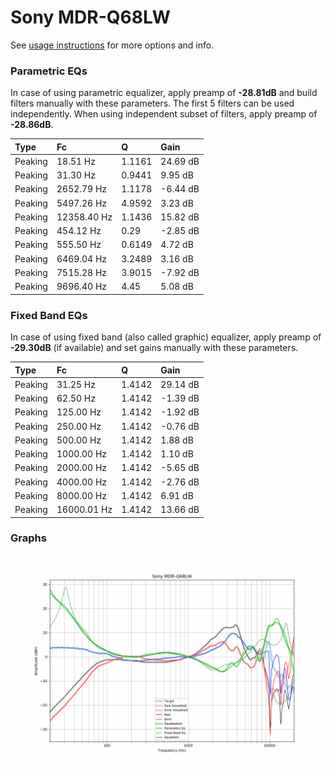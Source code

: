 # Sony MDR-Q68LW
See [usage instructions](https://github.com/jaakkopasanen/AutoEq#usage) for more options and info.

### Parametric EQs
In case of using parametric equalizer, apply preamp of **-28.81dB** and build filters manually
with these parameters. The first 5 filters can be used independently.
When using independent subset of filters, apply preamp of **-28.86dB**.

| Type    | Fc          |      Q | Gain     |
|:--------|:------------|:-------|:---------|
| Peaking | 18.51 Hz    | 1.1161 | 24.69 dB |
| Peaking | 31.30 Hz    | 0.9441 | 9.95 dB  |
| Peaking | 2652.79 Hz  | 1.1178 | -6.44 dB |
| Peaking | 5497.26 Hz  | 4.9592 | 3.23 dB  |
| Peaking | 12358.40 Hz | 1.1436 | 15.82 dB |
| Peaking | 454.12 Hz   | 0.29   | -2.85 dB |
| Peaking | 555.50 Hz   | 0.6149 | 4.72 dB  |
| Peaking | 6469.04 Hz  | 3.2489 | 3.16 dB  |
| Peaking | 7515.28 Hz  | 3.9015 | -7.92 dB |
| Peaking | 9696.40 Hz  | 4.45   | 5.08 dB  |

### Fixed Band EQs
In case of using fixed band (also called graphic) equalizer, apply preamp of **-29.30dB**
(if available) and set gains manually with these parameters.

| Type    | Fc          |      Q | Gain     |
|:--------|:------------|:-------|:---------|
| Peaking | 31.25 Hz    | 1.4142 | 29.14 dB |
| Peaking | 62.50 Hz    | 1.4142 | -1.39 dB |
| Peaking | 125.00 Hz   | 1.4142 | -1.92 dB |
| Peaking | 250.00 Hz   | 1.4142 | -0.76 dB |
| Peaking | 500.00 Hz   | 1.4142 | 1.88 dB  |
| Peaking | 1000.00 Hz  | 1.4142 | 1.10 dB  |
| Peaking | 2000.00 Hz  | 1.4142 | -5.65 dB |
| Peaking | 4000.00 Hz  | 1.4142 | -2.76 dB |
| Peaking | 8000.00 Hz  | 1.4142 | 6.91 dB  |
| Peaking | 16000.01 Hz | 1.4142 | 13.66 dB |

### Graphs
![](./Sony%20MDR-Q68LW.png)